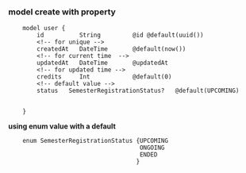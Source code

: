 
### model create with property 

             
        model user {
            id          String         @id @default(uuid())
            <!-- for unique -->
            createdAt   DateTime       @default(now())
            <!-- for current time  -->
            updatedAt   DateTime       @updatedAt
            <!-- for updated time -->
            credits     Int            @default(0)
            <!-- default value -->
            status   SemesterRegistrationStatus?   @default(UPCOMING)

            
        }


**using enum value with a default**

        enum SemesterRegistrationStatus {UPCOMING
                                         ONGOING
                                         ENDED
                                        }